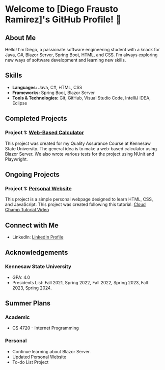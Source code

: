 # Welcome to [Diego Frausto Ramirez]'s GitHub Profile! 👋

## About Me

Hello! I'm Diego, a passionate software engineering student with a knack for Java, C#, Blazor Server, Spring Boot, HTML, and CSS. I'm always exploring new ways of software development and learning new skills. 

## Skills

- **Languages:** Java, C#, HTML, CSS
- **Frameworks:** Spring Boot, Blazor Server
- **Tools & Technologies:** Git, GitHub, Visual Studio Code, IntelliJ IDEA, Eclipse

## Completed Projects

### Project 1: [Web-Based Calculator](https://github.com/DiegoFraR/SWE3643-Calculator-WebApp)

This project was created for my Quality Assurance Course at Kennesaw State University. The general idea is to make a web-based calculator using Blazor Server. We also wrote various tests for the project using NUnit and Playwright. 

## Ongoing Projects

### Project 1: [Personal Website](https://github.com/DiegoFraR/Personal-Webpage)

This project is a simple personal webpage designed to learn HTML, CSS, and JavaScript.
This project was created following this tutorial: [Cloud Champ Tutorial Video](https://www.youtube.com/watch?v=ldwlOzRvYOU&t=4564s)

## Connect with Me

- LinkedIn: [LinkedIn Profile](https://www.linkedin.com/in/diego-frausto-ramirez-9921ba27a/)

## Acknowledgements

### Kennesaw State University
- GPA: 4.0
- Presidents List: Fall 2021, Spring 2022, Fall 2022, Spring 2023, Fall 2023, Spring 2024. 

## Summer Plans

### Academic
- CS 4720 - Internet Programming

### Personal
- Continue learning about Blazor Server.
- Updated Personal Website
- To-do List Project



<!--

- 👋 Hi, I’m @DiegoFraR
- 👀 I’m interested in Web-Based programming. 
- 🌱 I’m currently learning C# with Blazor Server, NUnit test, and playwright testing.
- 📫 How to reach me Email: diegoswe@gmail.com

- ⚡ Fun fact: I am studying to become a Software Engineer at Kennesaw State University in Kennesaw, Georgia.

- Plans for Summer 2024
- Take CS4720 at Kennesaw State University.
- Code a game in Python.
- Update Personal Webpage with more dynamic elements. 

DiegoFraR/DiegoFraR is a ✨ special ✨ repository because its `README.md` (this file) appears on your GitHub profile.
You can click the Preview link to take a look at your changes.
--->

